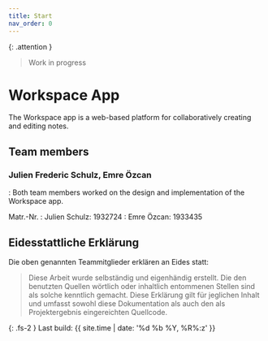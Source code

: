 ```yaml
---
title: Start
nav_order: 0
---
```


{: .attention }
> Work in progress

# Workspace App

The Workspace app is a web-based platform for collaboratively creating and editing notes.

## Team members

### Julien Frederic Schulz, Emre Özcan


: Both team members worked on the design and implementation of the Workspace app.

Matr.-Nr.
: Julien Schulz: 1932724 
: Emre Özcan: 1933435

## Eidesstattliche Erklärung

Die oben genannten Teammitglieder erklären an Eides statt:

> Diese Arbeit wurde selbständig und eigenhändig erstellt. Die den benutzten Quellen wörtlich oder inhaltlich entommenen Stellen sind als solche kenntlich gemacht. Diese Erklärung gilt für jeglichen Inhalt und umfasst sowohl diese Dokumentation als auch den als Projektergebnis eingereichten Quellcode.

{: .fs-2 }
Last build: {{ site.time | date: '%d %b %Y, %R%:z' }}